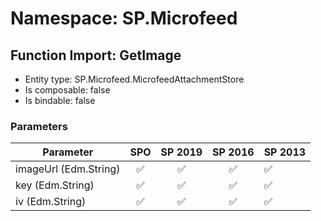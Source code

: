 # Namespace: SP.Microfeed

## Function Import: GetImage

- Entity type: SP.Microfeed.MicrofeedAttachmentStore
- Is composable: false
- Is bindable: false

### Parameters

Parameter | SPO | SP 2019 | SP 2016 | SP 2013
----------|:---:|:-------:|:-------:|:-------
imageUrl (Edm.String) | ✅ | ✅ | ✅ | ✅
key (Edm.String) | ✅ | ✅ | ✅ | ✅
iv (Edm.String) | ✅ | ✅ | ✅ | ✅
